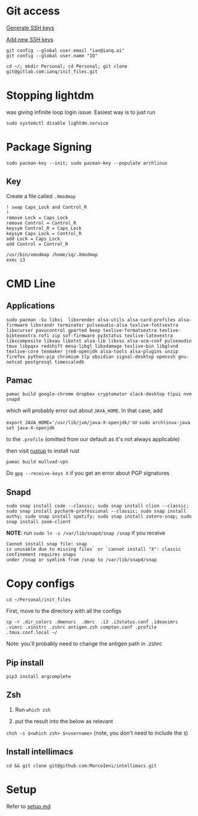 # Git access

[Generate SSH keys](https://docs.github.com/en/github/authenticating-to-github/connecting-to-github-with-ssh/generating-a-new-ssh-key-and-adding-it-to-the-ssh-agent#)

[Add new SSH keys](https://docs.github.com/en/github/authenticating-to-github/connecting-to-github-with-ssh/adding-a-new-ssh-key-to-your-github-account#)

```
git config --global user.email "ian@ianq.ai"
git config --global user.name "IQ"
```

```
cd ~/; mkdir Personal; cd Personal; git clone git@gitlab.com:ianq/init_files.git
```

# Stopping lightdm

was giving infinite loop login issue. Easiest way is to just run 

```
sudo systemctl disable lightdm.service
```

# Package Signing

```
sudo pacman-key --init; sudo pacman-key --populate archlinux
```

## Key

Create a file called `.Xmodmap`

```
! swap Caps_Lock and Control_R
!
remove Lock = Caps_Lock
remove Control = Control_R
keysym Control_R = Caps_Lock
keysym Caps_Lock = Control_R
add Lock = Caps_Lock
add Control = Control_R
```

```
/usr/bin/xmodmap /home/iq/.Xmodmap
exec i3
```


# CMD Line  

## Applications

```
sudo pacman -Su libxi  libxrender alsa-utils alsa-card-profiles alsa-firmware libxrandr terminator pulseaudio-alsa texlive-fontsextra libxcursor pavucontrol gparted beep texlive-formatsextra texlive-bibtexextra rofi zip sof-firmware py3status texlive-latexextra libxcomposite libxau libxtst alsa-lib libxss alsa-ucm-conf pulseaudio tmux libpqxx redshift mesa-libgl libxdamage texlive-bin libglvnd texlive-core texmaker jre8-openjdk alsa-tools alsa-plugins unzip firefox python-pip chromium tlp obsidian signal-desktop openssh gnu-netcat postgresql timescaledb
```

## Pamac

```
pamac build google-chrome dropbox cryptomator slack-desktop tlpui nvm snapd
```

which will probably error out about `JAVA_HOME`. In that case, add 

`export JAVA_HOME='/usr/lib/jvm/java-X-openjdk/'`or `sudo archlinux-java set java-X-openjdk`

to the `.profile` (omitted from our default as it's not always applicable)

then visit [rustup](https://rustup.rs/) to install rust

```
pamac build mullvad-vpn 
```

Do `gpg --receive-keys X` if you get an error about PGP signatures

## Snapd

```
sudo snap install code --classic; sudo snap install clion --classic; sudo snap install pycharm-professional --classic; sudo snap install authy; sudo snap install spotify; sudo snap install zotero-snap; sudo snap install zoom-client
```

**NOTE**: run `sudo ln -s /var/lib/snapd/snap /snap` if you receive 

```
Cannot install snap file: snap
is unusable due to missing files` or `cannot install "X": classic confinement requires snaps
under /snap or symlink from /snap to /var/lib/snapd/snap
```



# Copy configs

```
cd ~/Personal/init_files
```

First, move to the directory with all the configs

```
cp -r .dir_colors .dmenurc  .dmrc  .i3 .i3status.conf .ideavimrc .vimrc .xinitrc .zshrc antigen.zsh compton.conf .profile .tmux.conf.local ~/
```

Note: you'll probably need to change the antigen path in .zshrc

## Pip install 

`pip3 install argcomplete`

## Zsh

1) Run `which zsh`

2) put the result into the below as relevant

`chsh -s $<which zsh> $<username>` (note, you don't need to include the `$`)

## Install intellimacs

`cd && git clone git@github.com:MarcoIeni/intellimacs.git`

# Setup

Refer to [setup.md](readmes/setup.md)
